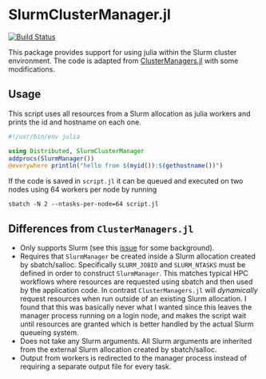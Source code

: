 # SlurmClusterManager.jl

[![Build Status](https://travis-ci.org/kleinhenz/SlurmClusterManager.jl.svg?branch=master)](https://travis-ci.org/kleinhenz/SlurmClusterManager.jl)

This package provides support for using julia within the Slurm cluster environment.
The code is adapted from [ClusterManagers.jl](https://github.com/JuliaParallel/ClusterManagers.jl) with some modifications.

## Usage

This script uses all resources from a Slurm allocation as julia workers and prints the id and hostname on each one.

```jl
#!/usr/bin/env julia

using Distributed, SlurmClusterManager
addprocs(SlurmManager())
@everywhere println("hello from $(myid()):$(gethostname())")
```

If the code is saved in `script.jl` it can be queued and executed on two nodes using 64 workers per node by running

```
sbatch -N 2 --ntasks-per-node=64 script.jl
```

## Differences from `ClusterManagers.jl`

* Only supports Slurm (see this [issue](https://github.com/JuliaParallel/ClusterManagers.jl/issues/58) for some background).
* Requires that `SlurmManager` be created inside a Slurm allocation created by sbatch/salloc.
  Specifically `SLURM_JOBID` and `SLURM_NTASKS` must be defined in order to construct `SlurmManager`.
  This matches typical HPC workflows where resources are requested using sbatch and then used by the application code.
  In contrast `ClusterManagers.jl` will  *dynamically* request resources when run outside of an existing Slurm allocation.
  I found that this was basically never what I wanted since this leaves the manager process running on a login node,
  and makes the script wait until resources are granted which is better handled by the actual Slurm queueing system.
* Does not take any Slurm arguments. All Slurm arguments are inherited from the external Slurm allocation created by sbatch/salloc.
* Output from workers is redirected to the manager process instead of requiring a separate output file for every task.

